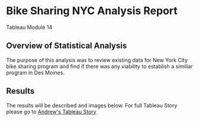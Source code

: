 # Bike Sharing NYC Analysis Report
Tableau Module 14

## Overview of Statistical Analysis
The purpose of this analysis was to review existing data for New York City bike sharing program and find if there was any viability to establish a similiar program in Des Moines.

## Results
The results will be described and images below. For full Tableau Story please go to [Andrew's Tableau Story](https://public.tableau.com/views/BikeShareChallenge_16639890198640/BikeShareChallengeStory?:language=en-US&publish=yes&:display_count=n&:origin=viz_share_link)
